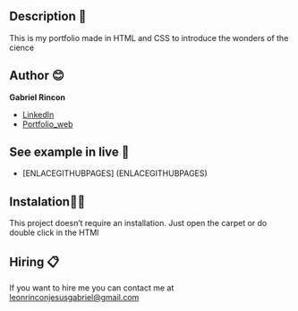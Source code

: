 ## Description 🦖
This is my portfolio made in HTML and CSS to 
introduce the wonders of the cience 

## Author 😊
**Gabriel Rincon**

* [LinkedIn](www.linkedin.com/in/imgabriel09)
* [Portfolio_web]()

## See example in live 👀
- [ENLACEGITHUBPAGES] (ENLACEGITHUBPAGES)

## Instalation👨‍🔧
This project doesn’t require an installation. Just open the carpet or do double click in the HTMl

## Hiring 📋
If you want to hire me you can contact me at leonrinconjesusgabriel@gmail.com
